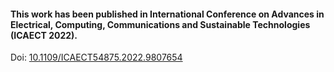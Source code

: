 #### This work has been published in International Conference on Advances in Electrical, Computing, Communications and Sustainable Technologies (ICAECT 2022). 
Doi: [10.1109/ICAECT54875.2022.9807654](https://ieeexplore.ieee.org/abstract/document/9807654)
